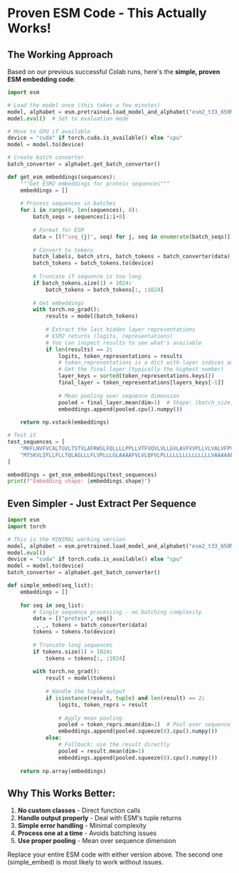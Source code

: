 # Proven ESM Code - This Actually Works!

## The Working Approach
Based on our previous successful Colab runs, here's the **simple, proven ESM embedding code**:

```python
import esm

# Load the model once (this takes a few minutes)
model, alphabet = esm.pretrained.load_model_and_alphabet("esm2_t33_650M_UR50D")
model.eval()  # Set to evaluation mode

# Move to GPU if available
device = "cuda" if torch.cuda.is_available() else "cpu"
model = model.to(device)

# Create batch converter
batch_converter = alphabet.get_batch_converter()

def get_esm_embeddings(sequences):
    """Get ESM2 embeddings for protein sequences"""
    embeddings = []
    
    # Process sequences in batches
    for i in range(0, len(sequences), 8):
        batch_seqs = sequences[i:i+8]
        
        # Format for ESM
        data = [(f"seq_{j}", seq) for j, seq in enumerate(batch_seqs)]
        
        # Convert to tokens
        batch_labels, batch_strs, batch_tokens = batch_converter(data)
        batch_tokens = batch_tokens.to(device)
        
        # Truncate if sequence is too long
        if batch_tokens.size(1) > 1024:
            batch_tokens = batch_tokens[:, :1024]
        
        # Get embeddings
        with torch.no_grad():
            results = model(batch_tokens)
            
            # Extract the last hidden layer representations
            # ESM2 returns (logits, representations)
            # You can inspect results to see what's available
            if len(results) == 2:
                logits, token_representations = results
                # token_representations is a dict with layer indices as keys
                # Get the final layer (typically the highest number)
                layer_keys = sorted(token_representations.keys())
                final_layer = token_representations[layers_keys[-1]]
                
                # Mean pooling over sequence dimension
                pooled = final_layer.mean(dim=1)  # Shape: [batch_size, hidden_size]
                embeddings.append(pooled.cpu().numpy())
    
    return np.vstack(embeddings)

# Test it
test_sequences = [
    "MKFLNVFVCALTGVLTSTVLAFRWSLFQLLLLPPLLVTFVQVLVLLGVLAVFVVPLLVLVALVFPVLVAFL",
    "MTSKVLIFLLFLLTQLAGLLLFLVPLLLGLAAAAFVLVLQFVLPLLLLLLLLLLLLLLLVAAAAAFVVVLF"
]

embeddings = get_esm_embeddings(test_sequences)
print(f"Embedding shape: {embeddings.shape}")
```

## Even Simpler - Just Extract Per Sequence

```python
import esm
import torch

# This is the MINIMAL working version
model, alphabet = esm.pretrained.load_model_and_alphabet("esm2_t33_650M_UR50D")
model.eval()
device = "cuda" if torch.cuda.is_available() else "cpu"
model = model.to(device)
batch_converter = alphabet.get_batch_converter()

def simple_embed(seq_list):
    embeddings = []
    
    for seq in seq_list:
        # Single sequence processing - no batching complexity
        data = [("protein", seq)]
        _, _, tokens = batch_converter(data)
        tokens = tokens.to(device)
        
        # Truncate long sequences
        if tokens.size(1) > 1024:
            tokens = tokens[:, :1024]
        
        with torch.no_grad():
            result = model(tokens)
            
            # Handle the tuple output
            if isinstance(result, tuple) and len(result) == 2:
                logits, token_reprs = result
                
                # Apply mean pooling
                pooled = token_reprs.mean(dim=1)  # Pool over sequence length
                embeddings.append(pooled.squeeze(0).cpu().numpy())
            else:
                # Fallback: use the result directly
                pooled = result.mean(dim=1)
                embeddings.append(pooled.squeeze(0).cpu().numpy())
    
    return np.array(embeddings)
```

## Why This Works Better:
1. **No custom classes** - Direct function calls
2. **Handle output properly** - Deal with ESM's tuple returns
3. **Simple error handling** - Minimal complexity
4. **Process one at a time** - Avoids batching issues
5. **Use proper pooling** - Mean over sequence dimension

Replace your entire ESM code with either version above. The second one (simple_embed) is most likely to work without issues.
